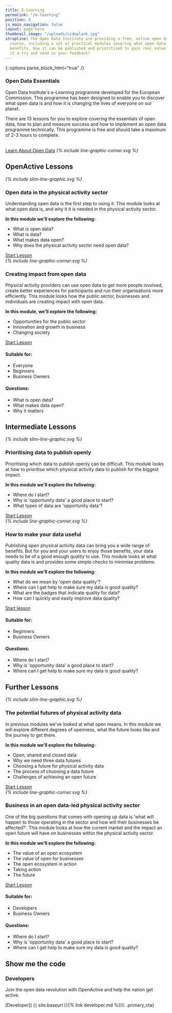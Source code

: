```yaml
---
title: E-learning
permalink: "/e-learning"
position: 0
is_main_navigation: false
layout: page-hero
thumbnail_image: "/uploads/sideplank.jpg"
strapline: The Open Data Institute are providing a free, online open data e-learning
  course, including a set of practical modules covering what open data is, its business
  benefits, how it can be published and prioritised to gain real value from it. Give
  it a try and send us your feedback!
---
```


{::options parse_block_html="true" /}

<article class="call_to_action--wide">
<div class="one blue-gradient-bc">

<h3>Open Data Essentials</h3>
<p>Open Data Institute's e-Learning programme developed for the European Commission. This programme has been designed to enable you to discover what open data is and how it is changing the lives of everyone on our planet.</p>
<p>There are 13 lessons for you to explore covering the essentials of open data, how to plan and measure success and how to implement an open data programme technically. This programme is free and should take a maximum of 2-3 hours to complete.</p>
<br/>
<a class="button-primary" href="http://accelerate.theodi.org/#/" target="_blank" rel="noopener">Learn About Open Data</a>
<i class="line-graphic">{% include line-graphic-corner.svg %}</i>

</div>

</article>

<article class="call_to_action">
<h2 class="sub-heading-two">OpenActive Lessons</h2>
<div class="subgrid--large-gutter">

<div class="two blue-gradient-bc list">
<i class="line-graphic">{% include slim-line-graphic.svg %}</i>
<h3>Open data in the physical activity sector</h3>
<p>Understanding open data is the first step to using it. This module looks at what open data is, and why it it is needed in the physical activity sector.</p>
<p><strong>In this module we&rsquo;ll explore the following:</strong></p>
<ul>
<li>What is open data?</li>
<li>What is data?</li>
<li>What makes data open?</li>
<li>Why does the physical activity sector need open data?</li>
</ul>
<a class="button-primary" href="https://www.openactive.io/learn/#/id/581c76824d7b7e82691e408b" target="_blank" rel="noopener">Start Lesson</a>
</div>
<div class="two purple-gradient-bc list">
<i class="line-graphic">{% include line-graphic-corner.svg %}</i>
<h3>Creating impact from open data</h3>
<p>Physical activity providers can use open data to get more people involved, create better experiences for participants and run their organisations more efficiently. This module looks how the public sector, businesses and individuals are creating impact with open data.</p>
<p><strong>In this module, we&rsquo;ll explore the following:</strong></p>
<ul>
<li>Opportunities for the public sector&nbsp;</li>
<li>Innovation and growth in business</li>
<li>Changing society</li>
</ul>
<a class="button-primary" href="https://www.openactive.io/learn/#/id/584928ca4d7b7e82691e4bd1" target="_blank" rel="noopener">Start Lesson</a>
</div>

</div>
<aside class="lesson-overview">
<div>
<h4>Suitable for:</h4>
<ul>
<li>Everyone</li>
<li>Beginners</li>
<li>Business Owners</li>
</ul>
</div>
<div>
<h4>Questions:</h4>
<ul>
<li>What is open data?</li>
<li>What makes data open?</li>
<li>Why it matters</li>
</ul>
</div>
</aside>


</article>

<article class="call_to_action title-row">
<h2 class="sub-heading-two">Intermediate Lessons</h2>
<div class="subgrid--large-gutter">

<div class="two blue-gradient-bc list">
<i class="line-graphic">{% include slim-line-graphic.svg %}</i>
<h3>Prioritising data to publish openly</h3>
<p>Prioritising which data to publish openly can be difficult. This module looks at how to prioritise which physical activity data to publish for the biggest impact.</p>
<p><strong>In this module we&rsquo;ll explore the following:</strong></p>
<ul>
<li>Where do I start?</li>
<li>Why is 'opportunity data' a good place to start?</li>
<li>What types of data are 'opportunity data'?</li>
</ul>
<a class="button-primary" href="https://www.openactive.io/learn/#/id/584928ce4d7b7e82691e4c28" target="_blank" rel="noopener">Start Lesson</a>
</div>

<div class="two purple-gradient-bc list">
<i class="line-graphic">{% include line-graphic-corner.svg %}</i>
<h3>How to make your data useful</h3>
<p>Publishing open physical activity data can bring you a wide range of benefits. But for you and your users to enjoy those benefits, your data needs to be of a good enough quality to use. This module looks at what quality data is and provides some simple checks to minimise problems.</p>
<p><strong>In this module we&rsquo;ll explore the following:</strong></p>
<ul>
<li>What do we mean by 'open data quality'?</li>
<li>Where can I get help to make sure my data is good quality?</li>
<li>What are the badges that indicate quality for data?</li>
<li>How can I quickly and easily improve data&nbsp;quality?</li>
</ul>
<a class="button-primary" href="https://www.openactive.io/learn/#/id/584928f24d7b7e82691e4cf1" target="_blank" rel="noopener">Start lesson</a>
</div>

</div>
<aside class="lesson-overview">
<div>
<h4>Suitable for:</h4>
<ul>
<li>Beginners</li>
<li>Business Owners</li>
</ul>
</div>
<div>
<h4>Questions:</h4>
<ul>
<li>Where do I start?</li>
<li>Why is 'opportunity data' a good place to start?</li>
<li>Where can I get help to make sure my data is good quality?</li>
</ul>
</div>
</aside>

</article>


<article class="call_to_action title-row">
<h2 class="sub-heading-two">Further Lessons</h2>
<div class="subgrid--large-gutter">

<div class="two purple-gradient-bc list">
<i class="line-graphic">{% include slim-line-graphic.svg %}</i>
<h3>The potential futures of physical activity data</h3>
<p>In previous modules we've looked at what open means. In this module we will explore different degrees of openness, what the future looks like and the journey to get there.</p>
<p><strong>In this module we&rsquo;ll explore the following:</strong></p>
<ul>
<li>Open, shared and closed data</li>
<li>Why we need three data futures</li>
<li>Choosing a future for physical activity data</li>
<li>The process of choosing a data future</li>
<li>Challenges of achieving an open future</li>
</ul>
<a class="button-primary" href="https://www.openactive.io/learn/#/id/58d17f03d084d5167a04ba01" target="_blank" rel="noopener">Start Lesson</a>

</div>
<div class="two blue-gradient-bc list">
<i class="line-graphic">{% include line-graphic-corner.svg %}</i>
<h3>Business in an open data-led physical activity sector</h3>
<p>One of the big questions that comes with opening up data is 'what will happen to those operating in the sector and how will their businesses be affected?'. This module looks at how the current market and the impact an open future will have on businesses within the physical activity sector.</p>
<p><strong>In this module we&rsquo;ll explore the following:</strong></p>
<ul>
<li>The value of an open ecosystem</li>
<li>The value of open for&nbsp;businesses</li>
<li>The open ecosystem in action</li>
<li>Taking action</li>
<li>The future</li>
</ul>
<a class="button-primary" href="https://www.openactive.io/learn/#/id/594a4e5ad084d5167a04ffb6" target="_blank" rel="noopener">Start Lesson</a>

</div>
</div>
<aside class="lesson-overview">
<div>
<h4>Suitable for:</h4>
<ul>
<li>Developers</li>
<li>Business Owners</li>
</ul>
</div>
<div>
<h4>Questions:</h4>
<ul>
<li>Where do I start?</li>
<li>Why is 'opportunity data' a good place to start?</li>
<li>Where can I get help to make sure my data is good quality?</li>
</ul>
</div>
</aside>


</article>

<article class="call_to_action--full-width brand-ten-bc">
<h2 class="sub-heading-two">Show me the code</h2>
<div class="one">

###  Developers
Join the open data revolution with OpenActive and help the nation get active.

[Developer]( {{ site.baseurl }}{% link developer.md %}){: .primary_cta}

</div>
<figure class="brand-nine-bc">
<div style="background: url({{ site.url }}/openactive/assets/images/sideplank.jpg)center center / cover no-repeat;"></div>
</figure>
</article>